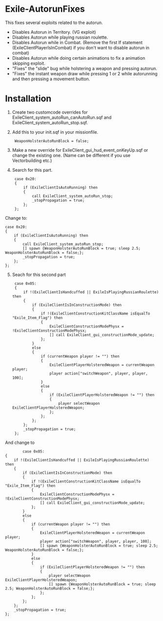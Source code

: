 # Exile-AutorunFixes

This fixes several exploits related to the autorun.
- Disables Autorun in Territory. (VG exploit)
- Disables Autorun while playing russian roulette.
- Disables Autorun while in Combat. (Remove the first If statement (ExileClientPlayerIsInCombat) if you don't want to disable autorun in combat)
- Disables Autorun while doing certain animations to fix a animation skipping exploit.
- "Fixes" the "slide" bug while holstering a weapon and pressing autorun.
- "Fixes" the instant weapon draw while pressing 1 or 2 while autorunning and then pressing a movement button. 

# Installation

1. Create two customcode overrides for ExileClient_system_autoRun_canAutoRun.sqf and ExileClient_system_autoRun_stop.sqf.
2. Add this to your init.sqf in your missionfile.

		WeaponHolsterAutoRunBlock = false;
	
3. Make a new override for ExileClient_gui_hud_event_onKeyUp.sqf or change the existing one. (Name can be different if you use Vectorbuilding etc.)


4. Search for this part.

		case 0x20:
		{
			if (ExileClientIsAutoRunning) then
			{
				call ExileClient_system_autoRun_stop;
				_stopPropagation = true; 
			};
		};

Change to:
	
	case 0x20:
	{
		if (ExileClientIsAutoRunning) then
		{
			call ExileClient_system_autoRun_stop;
			[] spawn {WeaponHolsterAutoRunBlock = true; sleep 2.5; WeaponHolsterAutoRunBlock = false;};
			_stopPropagation = true; 
		};
	};

5. Seach for this second part

		case 0x05: 	
		{ 
			if !(ExileClientIsHandcuffed || ExileIsPlayingRussianRoulette) then 
			{
				if (ExileClientIsInConstructionMode) then
				{
					if !(ExileClientConstructionKitClassName isEqualTo "Exile_Item_Flag") then 
					{
						ExileClientConstructionModePhysx = !ExileClientConstructionModePhysx;
						[] call ExileClient_gui_constructionMode_update;
					};
				}
				else
				{
					if (currentWeapon player != "") then
					{
						ExileClientPlayerHolsteredWeapon = currentWeapon player;
						player action["switchWeapon", player, player, 100];
					}
					else 
					{
						if (ExileClientPlayerHolsteredWeapon != "") then
						{
							player selectWeapon ExileClientPlayerHolsteredWeapon;
						};
					};
				};
			};
			_stopPropagation = true;
		};
And change to

			case 0x05: 	
	{ 
		if !(ExileClientIsHandcuffed || ExileIsPlayingRussianRoulette) then 
		{
			if (ExileClientIsInConstructionMode) then
			{
				if !(ExileClientConstructionKitClassName isEqualTo "Exile_Item_Flag") then 
				{
					ExileClientConstructionModePhysx = !ExileClientConstructionModePhysx;
					[] call ExileClient_gui_constructionMode_update;
				};
			}
			else
			{
				if (currentWeapon player != "") then
				{
					ExileClientPlayerHolsteredWeapon = currentWeapon player;
					player action["switchWeapon", player, player, 100];
					[] spawn {WeaponHolsterAutoRunBlock = true; sleep 2.5; WeaponHolsterAutoRunBlock = false;};
				}
				else 
				{
					if (ExileClientPlayerHolsteredWeapon != "") then
					{
						player selectWeapon ExileClientPlayerHolsteredWeapon;
						[] spawn {WeaponHolsterAutoRunBlock = true; sleep 2.5; WeaponHolsterAutoRunBlock = false;};
					};
				};
			};
		};
		_stopPropagation = true;
	};
